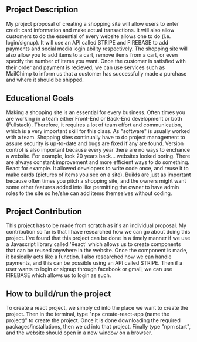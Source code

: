 ## Project Description
My project proposal of creating a shopping site will allow users to enter credit card information and make actual transactions. It will
also allow customers to do the essential of every website allows one to do (i.e. login/signup). It will use an API called STRIPE and FIREBASE
to add payments and social media login ability respectively. The shopping site will also allow you to add items to a cart, remove items from a 
cart, or even specify the number of items you want. Once the customer is satisfied with their order and payment is recieved, we can use services
such as MailChimp to inform us that a customer has successfully made a purchase and where it should be shipped.

## Educational Goals
Making a shopping site is an essential for every business. Often times you are working in a team either Front-End or Back-End development or both (Fullstack).
Therefore, it requires a lot of team effort and communication, which is a very important skill for this class. As "software" is usually worked with a team.
Shopping sites continually have to do project management to assure security is up-to-date and bugs are fixed if any are found. Version control is also important
because every year there are no ways to enchance a website. For example, look 20 years back... websites looked boring. There are always constant improvement and
more efficient ways to do something. React for example. It allowed developers to write code once, and reuse it to make cards (pictures of items you see on a site). 
Builds are just as important because often times you pitch a shopping site, and the owners might want some other features added into like permitting the owner to have
admin roles to the site so he/she can add items themselves without coding.

## Project Contribution
This project has to be made from scratch as it's an individual proposal. My contribution so far is that I have researched how we can go about doing this project.
I've found that this project can be done in a timely manner if we use a Javascript library called 'React' which allows us to create components that can be reused anywhere in the
website. Once the component is made, it basically acts like a function. I also researched how we can handle payments, and this can be possible using an API called STRIPE. 
Then if a user wants to login or signup through facebook or gmail, we can use FIREBASE which allows us to login as such. 

## How to build/run the project
To create a react project, we simply cd into the place we want to create the project. Then in the terminal, type "npx create-react-app (name the project)"
to create the project. Once it is done downloading the required packages/installations, then we cd into that project. Finally type "npm start", and the website
should open in a new window on a browser.
